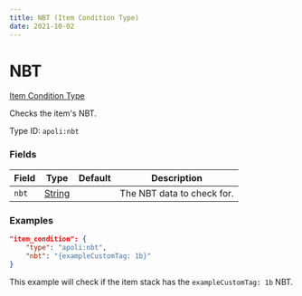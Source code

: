```yaml
---
title: NBT (Item Condition Type)
date: 2021-10-02
---
```


# NBT

[Item Condition Type](../item_condition_types.md)

Checks the item's NBT.

Type ID: `apoli:nbt`

### Fields

Field | Type                              | Default | Description
------|-----------------------------------|---------|------------
`nbt` | [String](../data_types/string.md) |         | The NBT data to check for.

### Examples

```json
"item_condition": {
    "type": "apoli:nbt",
    "nbt": "{exampleCustomTag: 1b}"
}
```

This example will check if the item stack has the `exampleCustomTag: 1b` NBT.
